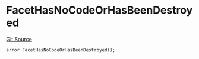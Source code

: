 # FacetHasNoCodeOrHasBeenDestroyed
[Git Source](https://github.com/thrackle-io/tron/blob/13105ed31bc78c8d50cdf97173deb83a68e88dee/src/client/token/handler/diamond/HandlerDiamond.sol)


```solidity
error FacetHasNoCodeOrHasBeenDestroyed();
```

